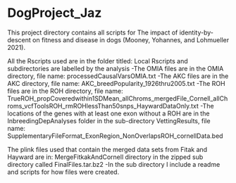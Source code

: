 # DogProject_Jaz

This project directory contains all scripts for The impact of identity-by-descent on fitness and disease in dogs (Mooney, Yohannes, and Lohmueller 2021).

All the Rscripts used are in the folder titled: Local Rscripts and subdirectories are labelled by the analysis
	-The OMIA files are in the OMIA directory, file name: processedCausalVarsOMIA.txt
	-The AKC files are in the AKC directory, file name: AKC_breedPopularity_1926thru2005.txt
	-The ROH files are in the ROH directory, file name: TrueROH_propCoveredwithin1SDMean_allChroms_mergedFile_Cornell_allChroms_vcfToolsROH_rmROHlessThan50snps_HaywardDataOnly.txt
	-The locations of the genes with at least one exon without a ROH are in the InbreedingDepAnalyses folder in the sub-directory VettingResults, file name: SupplementaryFileFormat_ExonRegion_NonOverlapsROH_cornellData.bed 

The plink files used that contain the merged data sets from Fitak and Hayward are in: MergeFitkakAndCornell directory in the zipped sub directory called FinalFiles.tar.bz2 
	-In the sub directory I include a readme and scripts for how files were created.



